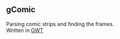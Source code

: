 gComic
-

Parsing comic strips and finding the frames.  
Written in [GWT](http://code.google.com/webtoolkit/)
